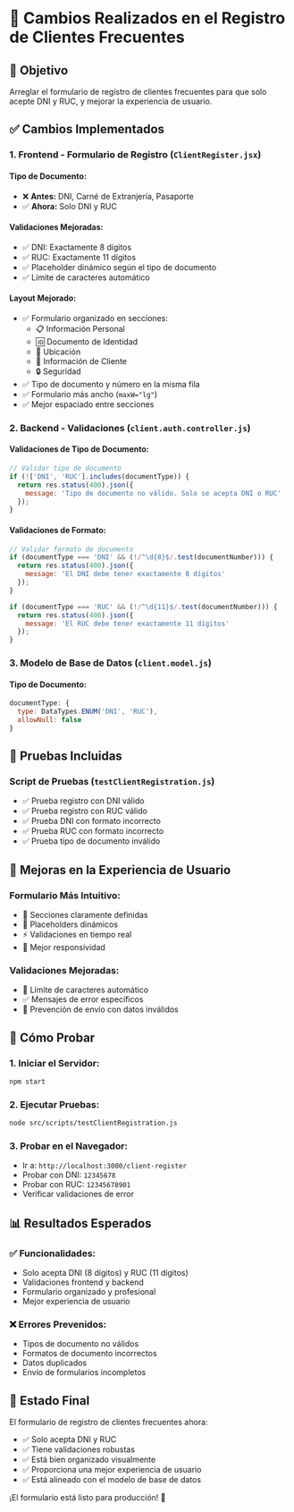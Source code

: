 # 📝 Cambios Realizados en el Registro de Clientes Frecuentes

## 🎯 Objetivo
Arreglar el formulario de registro de clientes frecuentes para que solo acepte DNI y RUC, y mejorar la experiencia de usuario.

## ✅ Cambios Implementados

### 1. **Frontend - Formulario de Registro (`ClientRegister.jsx`)**

#### **Tipo de Documento:**
- ❌ **Antes:** DNI, Carné de Extranjería, Pasaporte
- ✅ **Ahora:** Solo DNI y RUC

#### **Validaciones Mejoradas:**
- ✅ DNI: Exactamente 8 dígitos
- ✅ RUC: Exactamente 11 dígitos
- ✅ Placeholder dinámico según el tipo de documento
- ✅ Límite de caracteres automático

#### **Layout Mejorado:**
- ✅ Formulario organizado en secciones:
  - 📋 Información Personal
  - 🆔 Documento de Identidad
  - 📍 Ubicación
  - 👤 Información de Cliente
  - 🔒 Seguridad
- ✅ Tipo de documento y número en la misma fila
- ✅ Formulario más ancho (`maxW="lg"`)
- ✅ Mejor espaciado entre secciones

### 2. **Backend - Validaciones (`client.auth.controller.js`)**

#### **Validaciones de Tipo de Documento:**
```javascript
// Validar tipo de documento
if (!['DNI', 'RUC'].includes(documentType)) {
  return res.status(400).json({ 
    message: 'Tipo de documento no válido. Solo se acepta DNI o RUC' 
  });
}
```

#### **Validaciones de Formato:**
```javascript
// Validar formato de documento
if (documentType === 'DNI' && (!/^\d{8}$/.test(documentNumber))) {
  return res.status(400).json({ 
    message: 'El DNI debe tener exactamente 8 dígitos' 
  });
}

if (documentType === 'RUC' && (!/^\d{11}$/.test(documentNumber))) {
  return res.status(400).json({ 
    message: 'El RUC debe tener exactamente 11 dígitos' 
  });
}
```

### 3. **Modelo de Base de Datos (`client.model.js`)**

#### **Tipo de Documento:**
```javascript
documentType: {
  type: DataTypes.ENUM('DNI', 'RUC'),
  allowNull: false
}
```

## 🧪 Pruebas Incluidas

### **Script de Pruebas (`testClientRegistration.js`)**
- ✅ Prueba registro con DNI válido
- ✅ Prueba registro con RUC válido
- ✅ Prueba DNI con formato incorrecto
- ✅ Prueba RUC con formato incorrecto
- ✅ Prueba tipo de documento inválido

## 📱 Mejoras en la Experiencia de Usuario

### **Formulario Más Intuitivo:**
- 🎨 Secciones claramente definidas
- 📝 Placeholders dinámicos
- ⚡ Validaciones en tiempo real
- 📱 Mejor responsividad

### **Validaciones Mejoradas:**
- 🔢 Límite de caracteres automático
- ✅ Mensajes de error específicos
- 🚫 Prevención de envío con datos inválidos

## 🚀 Cómo Probar

### **1. Iniciar el Servidor:**
```bash
npm start
```

### **2. Ejecutar Pruebas:**
```bash
node src/scripts/testClientRegistration.js
```

### **3. Probar en el Navegador:**
- Ir a: `http://localhost:3000/client-register`
- Probar con DNI: `12345678`
- Probar con RUC: `12345678901`
- Verificar validaciones de error

## 📊 Resultados Esperados

### **✅ Funcionalidades:**
- Solo acepta DNI (8 dígitos) y RUC (11 dígitos)
- Validaciones frontend y backend
- Formulario organizado y profesional
- Mejor experiencia de usuario

### **❌ Errores Prevenidos:**
- Tipos de documento no válidos
- Formatos de documento incorrectos
- Datos duplicados
- Envío de formularios incompletos

## 🎉 Estado Final

El formulario de registro de clientes frecuentes ahora:
- ✅ Solo acepta DNI y RUC
- ✅ Tiene validaciones robustas
- ✅ Está bien organizado visualmente
- ✅ Proporciona una mejor experiencia de usuario
- ✅ Está alineado con el modelo de base de datos

¡El formulario está listo para producción! 🚀
